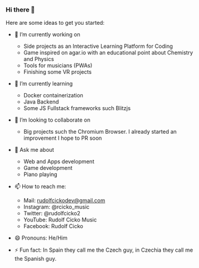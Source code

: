 ### Hi there 👋

Here are some ideas to get you started:

- 🔭 I’m currently working on
  - Side projects as an Interactive Learning Platform for Coding
  - Game inspired on agar.io with an educational point about Chemistry and Physics
  - Tools for musicians (PWAs)
  - Finishing some VR projects
  
- 🌱 I’m currently learning 
  - Docker containerization
  - Java Backend
  - Some JS Fullstack frameworks such Blitzjs
  
- 👯 I’m looking to collaborate on 
  - Big projects such the Chromium Browser. I already started an improvement I hope to PR soon
  
- 💬 Ask me about 
  - Web and Apps development
  - Game development
  - Piano playing
  
- 📫 How to reach me: 
  - Mail: rudolfcickodev@gmail.com
  - Instagram: @rcicko_music
  - Twitter: @rudolfcicko2
  - YouTube: Rudolf Cicko Music
  - Facebook: Rudolf Cicko

- 😄 Pronouns: He/Him

- ⚡ Fun fact: In Spain they call me the Czech guy, in Czechia they call me the Spanish guy.
